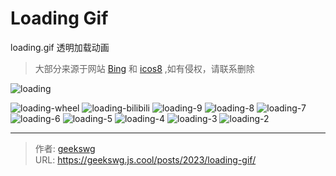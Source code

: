 # Loading Gif

loading.gif 透明加载动画

> 大部分来源于网站 [Bing](https://www.bing.com/images/search?q=loading&qs=n&form=QBILPG&sp=-1&lq=0&pq=loading&sc=10-7&cvid=23A7D80EB520465F9CD6951D4825FF8F&ghsh=0&ghacc=0&first=1) 和 [icos8](https://icons8.com/preloaders/en/search/windows%2010) ,如有侵权，请联系删除
<!--more-->
![loading](https://cdn.jsdelivr.net/gh/geekswg/static@main/blog-img/loading/loading.gif "loading.gif")

![loading-wheel](https://cdn.jsdelivr.net/gh/geekswg/static@main/blog-img/loading/loading-wheel.gif "loading-wheel.gif")
![loading-bilibili](https://cdn.jsdelivr.net/gh/geekswg/static@main/blog-img/loading/loading-bilibili.gif "loading-bilibili.gif")
![loading-9](https://cdn.jsdelivr.net/gh/geekswg/static@main/blog-img/loading/loading-9.gif "loading-.gif")
![loading-8](https://cdn.jsdelivr.net/gh/geekswg/static@main/blog-img/loading/loading-8.gif "loading-.gif")
![loading-7](https://cdn.jsdelivr.net/gh/geekswg/static@main/blog-img/loading/loading-7.gif "loading-.gif")
![loading-6](https://cdn.jsdelivr.net/gh/geekswg/static@main/blog-img/loading/loading-6.gif "loading-.gif")
![loading-5](https://cdn.jsdelivr.net/gh/geekswg/static@main/blog-img/loading/loading-5.gif "loading-.gif")
![loading-4](https://cdn.jsdelivr.net/gh/geekswg/static@main/blog-img/loading/loading-4.gif "loading-.gif")
![loading-3](https://cdn.jsdelivr.net/gh/geekswg/static@main/blog-img/loading/loading-3.gif "loading-.gif")
![loading-2](https://cdn.jsdelivr.net/gh/geekswg/static@main/blog-img/loading/loading-2.gif "loading-.gif")



---

> 作者: [geekswg](https://github.com/geekswg)  
> URL: https://geekswg.js.cool/posts/2023/loading-gif/  

